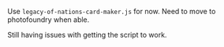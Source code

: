 Use `legacy-of-nations-card-maker.js` for now. Need to move to photofoundry when able.

Still having issues with getting the script to work.
